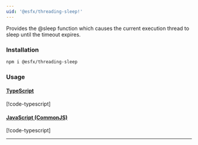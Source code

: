 ```yaml
---
uid: '@esfx/threading-sleep!'
---
```


Provides the @sleep function which causes the current execution thread to sleep until the timeout expires.

### Installation

```sh
npm i @esfx/threading-sleep
```

### Usage

#### [TypeScript](#tab/ts)
[!code-typescript[](../examples/usage.ts)]
#### [JavaScript (CommonJS)](#tab/js)
[!code-typescript[](../examples/usage.js)]
***
